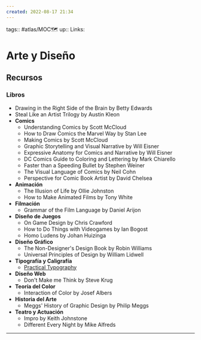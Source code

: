 ```yaml
---
created: 2022-08-17 21:34
---
```

tags:: #atlas/MOC🗺 
up::
Links: 
# Arte y Diseño
## Recursos
### Libros
- Drawing in the Right Side of the Brain by Betty Edwards
- Steal Like an Artist Trilogy by Austin Kleon
- **Comics**
	- Understanding Comics by Scott McCloud
	- How to Draw Comics the Marvel Way by Stan Lee
	- Making Comics by Scott McCloud
	- Graphic Storytelling and Visual Narrative by Will Eisner
	- Expressive Anatomy for Comics and Narrative by Will Eisner
	- DC Comics Guide to Coloring and Lettering by Mark Chiarello
	- Faster than a Speeding Bullet by Stephen Weiner
	- The Visual Language of Comics by Neil Cohn
	- Perspective for Comic Book Artist by David Chelsea
- **Animación**
	- The Illusion of Life by Ollie Johnston
	- How to Make Animated Films by Tony White
- **Filmación**
	- Grammar of the Film Language by Daniel Arijon
- **Diseño de Juegos**
	- On Game Design by Chris Crawford
	- How to Do Things with Videogames by Ian Bogost
	- Homo Ludens by Johan Huizinga
- **Diseño Gráfico**
	- The Non-Designer's Design Book by Robin Williams
	- Universal Principles of Design by William Lidwell
- **Tipografía y Caligrafía**
	- [Practical Typography](https://practicaltypography.com/)
- **Diseño Web**
	- Don't Make me Think by Steve Krug
- **Teoría del Color**
	- Interaction of Color by Josef Albers
- **Historia del Arte**
	- Meggs' History of Graphic Design by Philip Meggs
- **Teatro y Actuación**
	- Impro by Keith Johnstone
	- Different Every Night by Mike Alfreds
___
